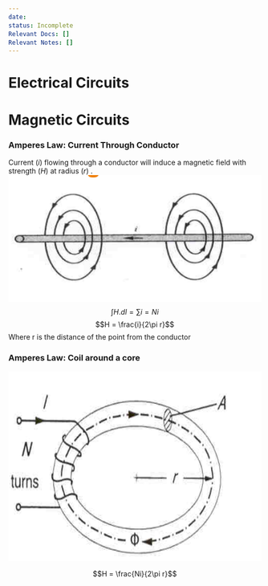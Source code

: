 ```yaml
---
date: 
status: Incomplete
Relevant Docs: []
Relevant Notes: []
---
```


# Electrical Circuits


# Magnetic Circuits
### Amperes Law: Current Through Conductor
Current $(i)$ flowing through a conductor will induce a magnetic field with strength $(H)$ at radius $(r)$ .
![Pasted image 20230724205610](../UNI%202023/SEM%202/MTRN3026/Attachments/Pasted%20image%2020230724205610.png)
$$\int H.dl = \sum i = Ni$$
$$H = \frac{i}{2\pi r}$$
Where r is the distance of the point from the conductor

### Amperes Law: Coil around a core
![Pasted image 20230724210132](../UNI%202023/SEM%202/MTRN3026/Attachments/Pasted%20image%2020230724210132.png)

$$H = \frac{Ni}{2\pi r}$$
